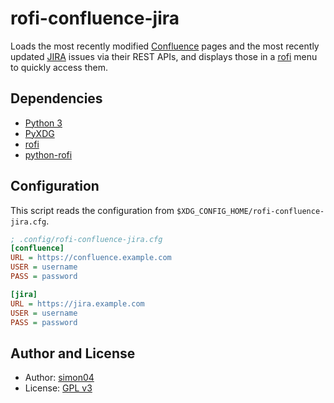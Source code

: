 # rofi-confluence-jira

Loads the most recently modified [Confluence](https://www.atlassian.com/software/confluence) pages and the most recently updated [JIRA](https://www.atlassian.com/software/jira) issues via their REST APIs, and displays those in a [rofi](https://github.com/davatorium/rofi) menu to quickly access them.

## Dependencies

- [Python 3](https://www.python.org/)
- [PyXDG](https://freedesktop.org/wiki/Software/pyxdg/)
- [rofi](https://github.com/davatorium/rofi)
- [python-rofi](https://github.com/bcbnz/python-rofi)

## Configuration

This script reads the configuration from `$XDG_CONFIG_HOME/rofi-confluence-jira.cfg`.

```ini
; .config/rofi-confluence-jira.cfg
[confluence]
URL = https://confluence.example.com
USER = username
PASS = password

[jira]
URL = https://jira.example.com
USER = username
PASS = password
```

## Author and License

- Author: [simon04](https://github.com/simon04)
- License: [GPL v3](https://github.com/simon04/bldrwnsch/blob/gh-pages/LICENSE)
